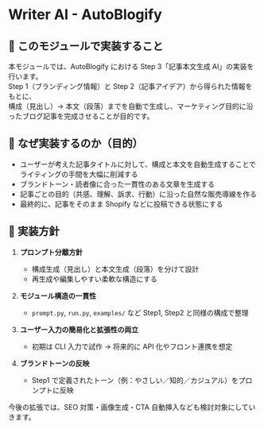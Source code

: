 # Writer AI - AutoBlogify

## 📌 このモジュールで実装すること

本モジュールでは、AutoBlogify における Step 3「記事本文生成 AI」の実装を行います。  
Step 1（ブランディング情報）と Step 2（記事アイデア）から得られた情報をもとに、  
構成（見出し）→ 本文（段落）までを自動で生成し、マーケティング目的に沿ったブログ記事を完成させることが目的です。

## 🎯 なぜ実装するのか（目的）

- ユーザーが考えた記事タイトルに対して、構成と本文を自動生成することでライティングの手間を大幅に削減する
- ブランドトーン・読者像に合った一貫性のある文章を生成する
- 記事ごとの目的（共感、理解、訴求、行動）に沿った自然な販売導線を作る
- 最終的に、記事をそのまま Shopify などに投稿できる状態にする

## 🧭 実装方針

1. **プロンプト分離方針**

   - 構成生成（見出し）と本文生成（段落）を分けて設計
   - 再生成や編集しやすい柔軟な構造にする

2. **モジュール構造の一貫性**

   - `prompt.py`, `run.py`, `examples/` など Step1, Step2 と同様の構成で整理

3. **ユーザー入力の簡易化と拡張性の両立**

   - 初期は CLI 入力で試作 → 将来的に API 化やフロント連携を想定

4. **ブランドトーンの反映**
   - Step1 で定義されたトーン（例：やさしい／知的／カジュアル）をプロンプトに反映

今後の拡張では、SEO 対策・画像生成・CTA 自動挿入なども検討対象にしていきます。
